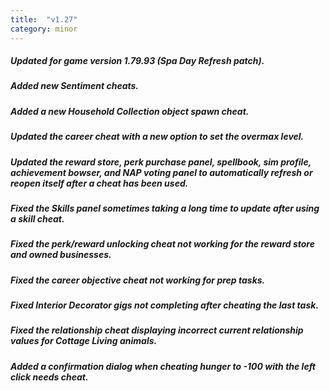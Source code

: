 ```yaml
---
title:  "v1.27"
category: minor
---
```

##### Updated for game version 1.79.93 (Spa Day Refresh patch).
##### Added new Sentiment cheats.
##### Added a new Household Collection object spawn cheat.
##### Updated the career cheat with a new option to set the overmax level.
##### Updated the reward store, perk purchase panel, spellbook, sim profile, achievement bowser, and NAP voting panel to automatically refresh or reopen itself after a cheat has been used.
##### Fixed the Skills panel sometimes taking a long time to update after using a skill cheat.
##### Fixed the perk/reward unlocking cheat not working for the reward store and owned businesses.
##### Fixed the career objective cheat not working for prep tasks.
##### Fixed Interior Decorator gigs not completing after cheating the last task.
##### Fixed the relationship cheat displaying incorrect current relationship values for Cottage Living animals.
##### Added a confirmation dialog when cheating hunger to -100 with the left click needs cheat.
